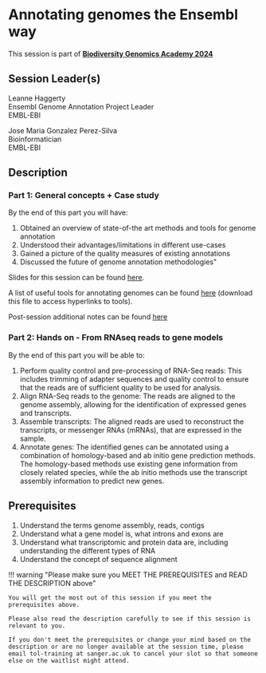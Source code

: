 # Annotating genomes the Ensembl way

This session is part of [**Biodiversity Genomics Academy 2024**]([https://thebgacademy.org](https://thebgacademy.org/BGA24/sessions/ensembl-annotation-24))

## Session Leader(s)

Leanne Haggerty  
Ensembl Genome Annotation Project Leader  
EMBL-EBI

Jose Maria Gonzalez Perez-Silva  
Bioinformatician  
EMBL-EBI

## Description

### Part 1: General concepts + Case study

By the end of this part you will have:

1. Obtained an overview of state-of-the art methods and tools for genome annotation
2. Understood their advantages/limitations in different use-cases
3. Gained a picture of the quality measures of existing annotations
4. Discussed the future of genome annotation methodologies"

Slides for this session can be found [here](https://github.com/BGAcademy23/ensembl-annotation/blob/main/Annotating_Genomes_the_Ensembl_Way.pdf).

A list of useful tools for annotating genomes can be found [here](https://github.com/BGAcademy23/ensembl-annotation/blob/main/Tools_for_Annotation.pdf) (download this file to access hyperlinks to tools).

Post-session additional notes can be found [here](https://github.com/BGAcademy23/ensembl-annotation/blob/main/Post_session_notes.pdf)

### Part 2: Hands on - From RNAseq reads to gene models

By the end of this part you will be able to:

1. Perform quality control and pre-processing of RNA-Seq reads: This includes trimming of adapter sequences and quality control to ensure that the reads are of sufficient quality to be used for analysis.
2. Align RNA-Seq reads to the genome: The reads are aligned to the genome assembly, allowing for the identification of expressed genes and transcripts.
3. Assemble transcripts: The aligned reads are used to reconstruct the transcripts, or messenger RNAs (mRNAs), that are expressed in the sample.
4. Annotate genes: The identified genes can be annotated using a combination of homology-based and ab initio gene prediction methods. The homology-based methods use existing gene information from closely related species, while the ab initio methods use the transcript assembly information to predict new genes.

## Prerequisites

1. Understand the terms genome assembly, reads, contigs
2. Understand what a gene model is, what introns and exons are
3. Understand what transcriptomic and protein data are, including understanding the different types of RNA
4. Understand the concept of sequence alignment

!!! warning "Please make sure you MEET THE PREREQUISITES and READ THE DESCRIPTION above"

    You will get the most out of this session if you meet the prerequisites above.

    Please also read the description carefully to see if this session is relevant to you.
    
    If you don't meet the prerequisites or change your mind based on the description or are no longer available at the session time, please email tol-training at sanger.ac.uk to cancel your slot so that someone else on the waitlist might attend.
